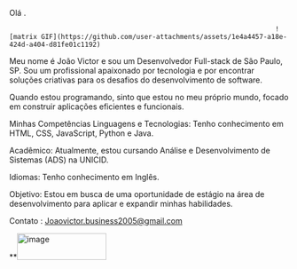 Olá .




                                                                       ![matrix GIF](https://github.com/user-attachments/assets/1e4a4457-a18e-424d-a404-d81fe01c1192)

                                                                          



                                                              





Meu nome é João Victor e sou um Desenvolvedor Full-stack de São Paulo, SP. Sou um profissional apaixonado por tecnologia e por encontrar soluções criativas para os desafios do desenvolvimento de software.



Quando estou programando, sinto que estou no meu próprio mundo, focado em construir aplicações eficientes e funcionais.



Minhas Competências
Linguagens e Tecnologias: Tenho conhecimento em HTML, CSS, JavaScript, Python e Java.



Acadêmico: Atualmente, estou cursando Análise e Desenvolvimento de Sistemas (ADS) na UNICID.



Idiomas: Tenho conhecimento em Inglês.



Objetivo: Estou em busca de uma oportunidade de estágio na área de desenvolvimento para aplicar e expandir minhas habilidades.




Contato : Joaovictor.business2005@gmail.com



**<img width="161" height="48" alt="image" src="https://github.com/user-attachments/assets/5f60c469-a6bf-453e-8ea5-69f4ad9b83ce" />
